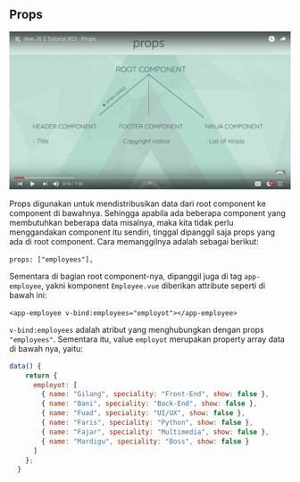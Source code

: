 ## Props

![](./image/props.png)

Props digunakan untuk mendistribusikan data dari root component ke component di bawahnya. Sehingga apabila ada beberapa component yang membutuhkan beberapa data misalnya, maka kita tidak perlu menggandakan component itu sendiri, tinggal dipanggil saja props yang ada di root component. Cara memanggilnya adalah sebagai berikut:

`props: ["employees"],`

Sementara di bagian root component-nya, dipanggil juga di tag `app-employee`, yakni komponent `Employee.vue` diberikan attribute seperti di bawah ini:

`<app-employee v-bind:employees="employot"></app-employee>`

`v-bind:employees` adalah atribut yang menghubungkan dengan props `"employees"`. Sementara itu, value `employot` merupakan property array data di bawah nya, yaitu:

```javascript
data() {
    return {
      employot: [
        { name: "Gilang", speciality: "Front-End", show: false },
        { name: "Bani", speciality: "Back-End", show: false },
        { name: "Fuad", speciality: "UI/UX", show: false },
        { name: "Faris", speciality: "Python", show: false },
        { name: "Fajar", speciality: "Multimedia", show: false },
        { name: "Mardigu", speciality: "Boss", show: false }
      ]
    };
  }
```
